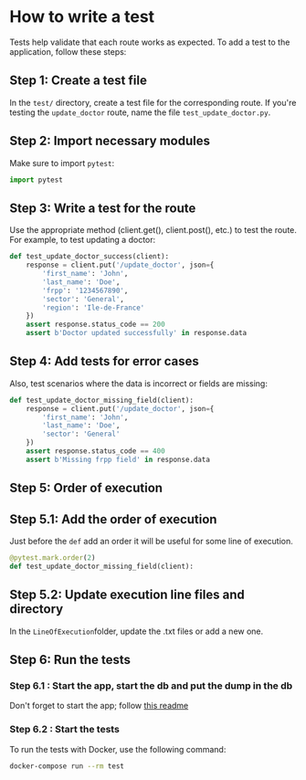 
# How to write a test

Tests help validate that each route works as expected. To add a test to the application, follow these steps:

## Step 1: Create a test file

In the `test/` directory, create a test file for the corresponding route. If you're testing the `update_doctor` route, name the file `test_update_doctor.py`.

## Step 2: Import necessary modules

Make sure to import `pytest`:

```python
import pytest
```

## Step 3: Write a test for the route

Use the appropriate method (client.get(), client.post(), etc.) to test the route. For example, to test updating a doctor:

```python
def test_update_doctor_success(client):
    response = client.put('/update_doctor', json={
        'first_name': 'John',
        'last_name': 'Doe',
        'frpp': '1234567890',
        'sector': 'General',
        'region': 'Ile-de-France'
    })
    assert response.status_code == 200
    assert b'Doctor updated successfully' in response.data
```

## Step 4: Add tests for error cases

Also, test scenarios where the data is incorrect or fields are missing:

```python
def test_update_doctor_missing_field(client):
    response = client.put('/update_doctor', json={
        'first_name': 'John',
        'last_name': 'Doe',
        'sector': 'General'
    })
    assert response.status_code == 400
    assert b'Missing frpp field' in response.data
```

## Step 5: Order of execution

## Step 5.1: Add the order of execution

Just before the `def` add an order it will be useful for some line of execution.

```python
@pytest.mark.order(2)
def test_update_doctor_missing_field(client):
```

## Step 5.2: Update execution line files and directory

In the `LineOfExecution`folder, update the .txt files or add a new one.

## Step 6: Run the tests

### Step 6.1 : Start the app, start the db and put the dump in the db

Don't forget to start the app; follow [this readme](../README.md)

### Step 6.2 : Start the tests

To run the tests with Docker, use the following command:

```bash
docker-compose run --rm test
```
